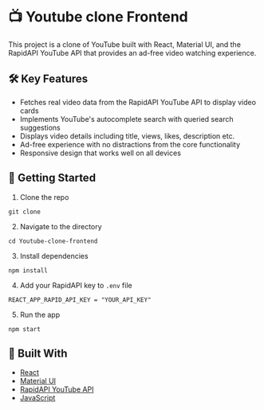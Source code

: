 # 📺 Youtube clone Frontend

This project is a clone of YouTube built with React, Material UI, and the RapidAPI YouTube API that provides an ad-free video watching experience.


## 🛠️ Key Features

- Fetches real video data from the RapidAPI YouTube API to display video cards
- Implements YouTube's autocomplete search with queried search suggestions
- Displays video details including title, views, likes, description etc.
- Ad-free experience with no distractions from the core functionality
- Responsive design that works well on all devices

## 🚀 Getting Started

1. Clone the repo

```
git clone
```

2. Navigate to the directory

```
cd Youtube-clone-frontend
```

3. Install dependencies

```
npm install
```

4. Add your RapidAPI key to `.env` file

```
REACT_APP_RAPID_API_KEY = "YOUR_API_KEY"
```

5. Run the app

```
npm start
```

## 🧰 Built With

- [React](https://reactjs.org/)
- [Material UI](https://mui.com/)
- [RapidAPI YouTube API](https://rapidapi.com/ytdlfree/api/youtube-v31/)
- [JavaScript](https://developer.mozilla.org/en-US/docs/Web/JavaScript)
